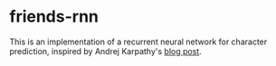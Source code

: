 # friends-rnn

This is an implementation of a recurrent neural network for character prediction, inspired by Andrej Karpathy's [blog post](http://karpathy.github.io/2015/05/21/rnn-effectiveness/). 
